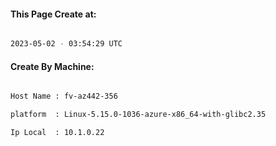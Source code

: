 
   
#### This Page Create at:

```bash

2023-05-02 - 03:54:29 UTC

```

#### Create By Machine:

```bash

Host Name : fv-az442-356

platform  : Linux-5.15.0-1036-azure-x86_64-with-glibc2.35

Ip Local  : 10.1.0.22

```

